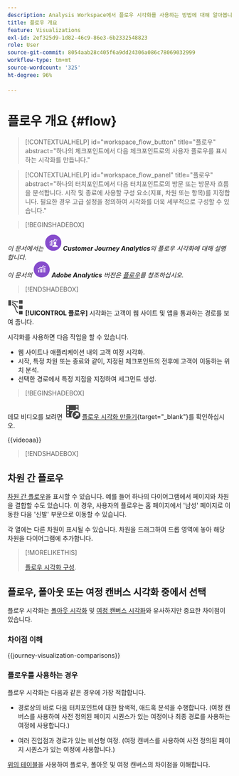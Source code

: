 ```yaml
---
description: Analysis Workspace에서 플로우 시각화를 사용하는 방법에 대해 알아봅니다.
title: 플로우 개요
feature: Visualizations
exl-id: 2ef325d9-1d82-46c9-86e3-6b2332548823
role: User
source-git-commit: 8054aab28c405f6a9dd24306a086c78069032999
workflow-type: tm+mt
source-wordcount: '325'
ht-degree: 96%

---
```


# 플로우 개요 {#flow}

<!-- markdownlint-disable MD034 -->

>[!CONTEXTUALHELP]
>id="workspace_flow_button"
>title="플로우"
>abstract="하나의 체크포인트에서 다음 체크포인트로의 사용자 플로우를 표시하는 시각화를 만듭니다."

>[!CONTEXTUALHELP]
>id="workspace_flow_panel"
>title="플로우"
>abstract="하나의 터치포인트에서 다음 터치포인트로의 방문 또는 방문자 흐름을 분석합니다. 시작 및 종료에 사용할 구성 요소(지표, 차원 또는 항목)를 지정합니다. 필요한 경우 고급 설정을 정의하여 시각화를 더욱 세부적으로 구성할 수 있습니다."

<!-- markdownlint-enable MD034 -->


>[!BEGINSHADEBOX]

_이 문서에서는_ ![CustomerJourneyAnalytics](/help/assets/icons/CustomerJourneyAnalytics.svg) _&#x200B;**Customer Journey Analytics**&#x200B;의 플로우 시각화에 대해 설명합니다._<br/>_이 문서의_ ![AdobeAnalytics](/help/assets/icons/AdobeAnalytics.svg) _&#x200B;**Adobe Analytics** 버전은 [플로우](https://experienceleague.adobe.com/ko/docs/analytics/analyze/analysis-workspace/visualizations/flow/flow)를 참조하십시오._

>[!ENDSHADEBOX]


![GraphPathing](/help/assets/icons/GraphPathing.svg) **[!UICONTROL 플로우]** 시각화는 고객이 웹 사이트 및 앱을 통과하는 경로를 보여 줍니다.

시각화를 사용하면 다음 작업을 할 수 있습니다.

* 웹 사이트나 애플리케이션 내의 고객 여정 시각화.
* 시작, 특정 차원 또는 종료와 같이, 지정된 체크포인트의 전후에 고객이 이동하는 위치 분석.
* 선택한 경로에서 특정 지점을 지정하여 세그먼트 생성.


>[!BEGINSHADEBOX]

데모 비디오를 보려면 ![VideoCheckedOut](/help/assets/icons/VideoCheckedOut.svg) [플로우 시각화 만들기](https://video.tv.adobe.com/v/346063/?quality=12&learn=on){target="_blank"}를 확인하십시오.

{{videoaa}}

>[!ENDSHADEBOX]


## 차원 간 플로우

[차원 간 플로우](/help/analysis-workspace/visualizations/c-flow/multi-dimensional-flow.md)을 표시할 수 있습니다. 예를 들어 하나의 다이어그램에서 페이지와 차원을 결합할 수도 있습니다. 이 경우, 사용자의 플로우는 홈 페이지에서 &#39;남성&#39; 페이지로 이동한 다음 &#39;신발&#39; 부문으로 이동할 수 있습니다.

각 열에는 다른 차원이 표시될 수 있습니다. 차원을 드래그하여 드롭 영역에 놓아 해당 차원을 다이어그램에 추가합니다.

>[!MORELIKETHIS]
>
>[플로우 시각화 구성](/help/analysis-workspace/visualizations/c-flow/create-flow.md).
>

## 플로우, 폴아웃 또는 여정 캔버스 시각화 중에서 선택

플로우 시각화는 [폴아웃 시각화](/help/analysis-workspace/visualizations/fallout/fallout-flow.md) 및 [여정 캔버스 시각화](/help/analysis-workspace/visualizations/journey-canvas/journey-canvas.md)와 유사하지만 중요한 차이점이 있습니다.

### 차이점 이해

<!-- Information in this snippet is shared between Journey canvas, Fallout, and Flow visualization docs -->

{{journey-visualization-comparisons}}

### 플로우를 사용하는 경우

플로우 시각화는 다음과 같은 경우에 가장 적합합니다.

* 경로상의 바로 다음 터치포인트에 대한 탐색적, 애드혹 분석을 수행합니다. (여정 캔버스를 사용하여 사전 정의된 페이지 시퀀스가 있는 여정이나 최종 경로를 사용하는 여정에 사용합니다.)

* 여러 진입점과 경로가 있는 비선형 여정. (여정 캔버스를 사용하여 사전 정의된 페이지 시퀀스가 있는 여정에 사용합니다.)

[위의 테이블](#understand-the-differences)을 사용하여 플로우, 폴아웃 및 여정 캔버스의 차이점을 이해합니다.
